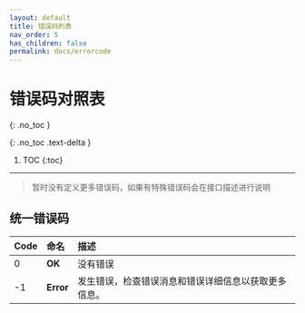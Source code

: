 ```yaml
---
layout: default
title: 错误码列表
nav_order: 5
has_children: false
permalink: docs/errorcode
---
```


# 错误码对照表 
{: .no_toc }



{: .no_toc .text-delta }

1. TOC
{:toc}

---

> 暂时没有定义更多错误码，如果有特殊错误码会在接口描述进行说明

## 统一错误码

| Code | 命名      | 描述                                                 |
| :--- | :-------- | :--------------------------------------------------- |
| 0    | **OK**    | 没有错误                                             |
| -1   | **Error** | 发生错误，检查错误消息和错误详细信息以获取更多信息。 |